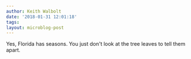 ```yaml
---
author: Keith Walbolt
date: '2018-01-31 12:01:18'
tags:
layout: microblog-post
---
```


Yes, Florida has seasons. You just don't look at the tree leaves to tell them apart.